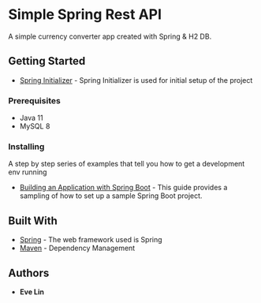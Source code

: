 # Simple Spring Rest API

A simple currency converter app created with Spring & H2 DB. 

## Getting Started
* [Spring Initializer](https://start.spring.io/) - Spring Initializer is used for initial setup of the project

### Prerequisites

* Java 11
* MySQL 8

### Installing

A step by step series of examples that tell you how to get a development env running

* [Building an Application with Spring Boot](https://spring.io/guides/gs/spring-boot/#scratch) - This guide provides a sampling of how to set up a sample Spring Boot project.

## Built With

* [Spring](https://spring.io/) - The web framework used is Spring
* [Maven](https://maven.apache.org/) - Dependency Management

## Authors

* **Eve Lin**
